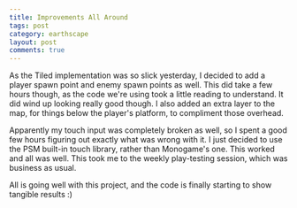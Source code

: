 ```yaml
---
title: Improvements All Around
tags: post
category: earthscape
layout: post
comments: true
---
```


As the Tiled implementation was so slick yesterday, I decided to add a player spawn point and enemy spawn points as well. This did take a few hours though, as the code we're using took a little reading to understand. It did wind up looking really good though. I also added an extra layer to the map, for things below the player's platform, to compliment those overhead.

Apparently my touch input was completely broken as well, so I spent a good few hours figuring out exactly what was wrong with it. I just decided to use the PSM built-in touch library, rather than Monogame's one. This worked and all was well. This took me to the weekly play-testing session, which was business as usual.

All is going well with this project, and the code is finally starting to show tangible results :)